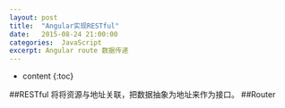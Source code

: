 ```yaml
---
layout: post
title:  "Angular实现RESTful"
date:   2015-08-24 21:00:00
categories:  JavaScript 
excerpt: Angular route 数据传递
---
```


* content
{:toc}

##RESTful
  将将资源与地址关联，把数据抽象为地址来作为接口。
##Router
